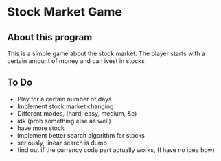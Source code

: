 # Stock Market Game
## About this program
This is a simple game about the stock market. The player starts with a certain amount of money and can ivest in stocks

## To Do
- Play for a certain number of days
- Implement stock market changing
- Different modes, (hard, easy, medium, &c)
- idk (prob something else as well)
- have more stock
- implement better search algorithm for stocks
- seriously, linear search is dumb
- find out if the currency code part actually works, (I have no idea how)